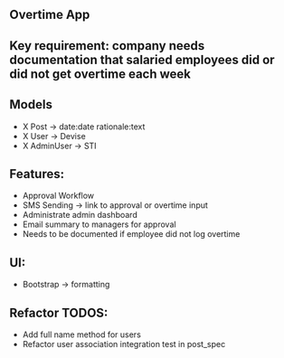 ## Overtime App

## Key requirement: company needs documentation that salaried employees did or did not get overtime each week

## Models

- X Post -> date:date rationale:text
- X User -> Devise
- X AdminUser -> STI

## Features:
- Approval Workflow
- SMS Sending -> link to approval or overtime input
- Administrate admin dashboard
- Email summary to managers for approval
- Needs to be documented if employee did not log overtime

## UI:
- Bootstrap -> formatting

## Refactor TODOS:
- Add full name method for users
- Refactor user association integration test in post_spec